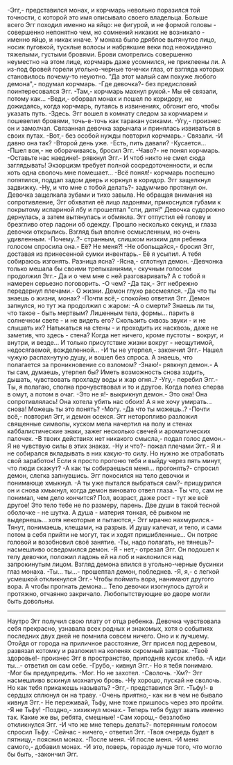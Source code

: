   -Эгг,- представился монах, и корчмарь невольно поразился той точности, с которой это имя описывало своего владельца. Больше всего Эгг походил именно на яйцо: не фигурой, и не формой головы - совершенно непонятно чем, но сомнений никаких не возникало - именно яйцо, и никак иначе. У монаха было дряблое вытянутое лицо, носик пуговкой, тусклые волосы и набрякшие веки под неожиданно тяжелыми, густыми бровями. Брови смотрелись совершенно неуместно на этом лице, корчмарь даже усомнился, не приклеены ли. А из-под бровей горели угольно-черные точечки глаз, от взгляда которых становилось почему-то неуютно. "Да этот малый сам похуже любого демона",- подумал корчмарь.
-Где девочка?- без предисловий поинтересовался Эгг.
-Там,- корчмарь махнул рукой.- Мы её связали, потому как...
-Веди,- оборвал монах и пошел по коридору, не дожидаясь, когда корчмарь, путаясь в извинениях, обгонит его, чтобы указать путь.
-Здесь.
Эгг вошел в комнату следом за корчмарем и пошевелил бровями, точь-в-точь как таракан усиками.
-Угу,- произнес он и замолчал.
Связанная девочка зарычала и принялась извиваться в своих путах.
-Вот,- без особой нужды повторил корчмарь.- Связали.
-И давно она так?
-Второй день уже.
-Есть, пить давали?
-Кусается...
-Пшел вон,- не оборачиваясь, бросил Эгг.
-Чаво?- не понял корчмарь.
-Оставьте нас наедине!- рявкнул Эгг.- И чтоб никто не смел сюда заглядывать! Экзорцизм требует полной сосредоточенности, и если хоть одна сволочь мне помешает...
-Всё понял!- корчмарь поспешно попятился, поддал задом дверь и юркнул в коридор. Эгг защелкнул задвижку.
-Ну, и что мне с тобой делать?- задумчиво протянул он.
Девочка защелкала зубами и тихо завыла. Не обращая внимания на сопротивление, Эгг обхватил её лицо ладонями, прикоснулся губами к покрытому испариной лбу и прошептал "спи, дитя!"
Девочка судорожно дернулась, а затем вытянулась и обмякла. Эгг отпустил её голову и брезгливо отер ладони об одежду. Прошло несколько секунд, и глаза девочки открылись. Взгляд был вполне осмысленным, но очень удивленным.
-Почему..?- странным, слишком низким для ребенка голосом спросила она.- Её? Не меня?!
-Не обольщайся,- бросил Эгг, доставая из принесенной сумки инвентарь.- Её я усыпил. А тебя собираюсь изгонять. Разница ясна?
-Ясна,- сглотнул демон.
-Девчонка только мешала бы своими трепыханиями,- скучным голосом продолжил Эгг.- Да и о чем мне с ней разговаривать? А с тобой я намерен серьезно поговорить.
-О чем?
-Да так,- Эгг небрежно передернул плечами.- О жизни.
Демон глухо рассмеялся.
-Да что ты знаешь о жизни, монах?
-Почти всё,- спокойно ответил Эгг. Демон запнулся, но тут жа продолжил с жаром:
-А о смерти? Знаешь ли ты, что такое - быть мертвым? Лишенным тела, формы... парить в солнечном свете - и не видеть его? Скользить сквозь звуки - и не слышать их? Натыкаться на стены - и проходить их насквозь, даже не заметив, что здесь - стена? Когда нет ничего, кроме пустоты - вокруг, и внутри, и везде... И только присутствие жизни вокруг - неощутимой, недосягаемой, вожделенной...
-И ты не утерпел,- закончил Эгг.- Нашел чужую распахнутую душу, и вошел без спроса. А знаешь, что полагается за проникновение со взломом?
-Знаю!- рявкнул демон.- А ты сам, думаешь, утерпел бы? Иметь возможность снова ходить, дышать, чувствовать прохладу воды и жар огня..?
-Угу,- перебил Эгг.- Ты, я полагаю, сполна прочувствовал и то и другое. Когда полез сперва в омут, а потом в очаг.
-Это не я!- выкрикнул демон.- Это она! Она сопротивлялась! Она хотела убить нас обоих! А я не хочу умирать... снова! Можешь ты это понять?
-Могу.
-Да что ты можешь..? 
-Почти всё,- повторил Эгг, и демон осекся.
Эгг неторопливо разложил священные символы, куском мела начертил на полу и стенах каббалистические знаки, зажег  несколько свечей и ароматических палочек.
-В твоих действиях нет никакого смысла,- подал голос демон.- Я не чувствую силы в этих знаках.
-Ну и что?- пожал плечами Эгг.- Я и не собирался вкладывать в них какую-то силу. Но нужно же отработать свой заработок! Если я просто прогоню тебя и выйду через пять минут, что люди скажут?
-А как ты собираешься меня... прогонять?- спросил демон, слегка запнувшись. Эгг покосился на тело девочки и понимающе хмыкнул.
-А ты уже пытался выбраться сам?- прищурился он и снова хмыкнул, когда демон виновато отвел глаза.- Ты что, сам не понимал, чем дело кончится? Пол, возраст, даже рост - тут же всё другое! Это тело тебе не по размеру, парень. Две души в такой тесной оболочке - не шутка. А душа - материя тонкая, её рывком не выдернешь... хотя некоторые и пытаются,- Эгг мрачно нахмурился.- Тянут, понимаешь, клещами, на разрыв. И душу калечат, и тело, и сами потом в себя прийти не могут, так и ходят пришибленные...
Он потряс головой и возобновил своё занятие.
-Ты, надо полагать, не тянешь?- насмешливо осведомился демон.
-Я - нет,- отрезал Эгг.
Он подошел к телу девочки, положил ладонь ей на лоб и наклонился над запрокинутым лицом. Взгляд демона впился в угольно-черные бусинки глаз монаха.
-Ты... ты...- прошептал демон, побледнев.
-Я, я,- с легкой усмешкой откликнулся Эгг.- Чтобы поймать вора, нанимают другого вора. А чтобы прогнать демона...
Тело девочки изогнулось дугой и протяжно, отчаянно закричало. Любопытствующие во дворе могли быть довольны.
**********************
Наутро Эгг получил свою плату от отца ребенка. Девочка чувствовала себя прекрасно, узнавала всех родных и знакомых, хотя о событиях последних двух дней не помнила совсем ничего. Оно и к лучшему.
Отойдя от города на приличное расстояние, Эгг присел под деревом, развязал котомку и разложил на коленях скромный завтрак.
-Твоё здоровье!- произнес Эгг в пространство, приподняв кусок хлеба.
-А иди ты...- ответил он сам себе.
-Грубо,- кивнул Эгг.- Но я тебя понимаю.
-Мог бы предупредить.
-Мог. Но не захотел.
-Сволочь.
-Хм?- Эгг насмешливо вскинул мохнатую бровь.
-Ну хорошо, пускай не сволочь. Но как тебя прикажешь называть?
-Эгг,- представился Эгг.
-Тьфу!- в сердцах сплюнул он на траву.
-Очень приятно,- как ни в чем не бывало кивнул Эгг.- Не переживай, Тьфу, мне тоже пришлось через это пройти.
-Я не Тьфу!
-Поздно,- хихикнул монах.- Теперь тебя будут звать именно так. Какие же вы, ребята, смешные!
-Сам хорош,- беззлобно откликнулся Эгг.
-И что же мне теперь делать?- потерянным голосом спросил Тьфу.
-Сейчас - ничего,- ответил Эгг.
-Твоя очередь будет в пятницу,- пояснил монах.
-После меня.
-И после меня.
-И меня самого,- добавил монах.
-И это, поверь, гораздо лучше того, что могло бы быть, -закончил Эгг.    